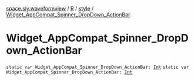 [space.siy.waveformview](../../index.md) / [R](../index.md) / [style](index.md) / [Widget_AppCompat_Spinner_DropDown_ActionBar](./-widget_-app-compat_-spinner_-drop-down_-action-bar.md)

# Widget_AppCompat_Spinner_DropDown_ActionBar

`static var Widget_AppCompat_Spinner_DropDown_ActionBar: `[`Int`](https://kotlinlang.org/api/latest/jvm/stdlib/kotlin/-int/index.html)
`static var Widget_AppCompat_Spinner_DropDown_ActionBar: `[`Int`](https://kotlinlang.org/api/latest/jvm/stdlib/kotlin/-int/index.html)